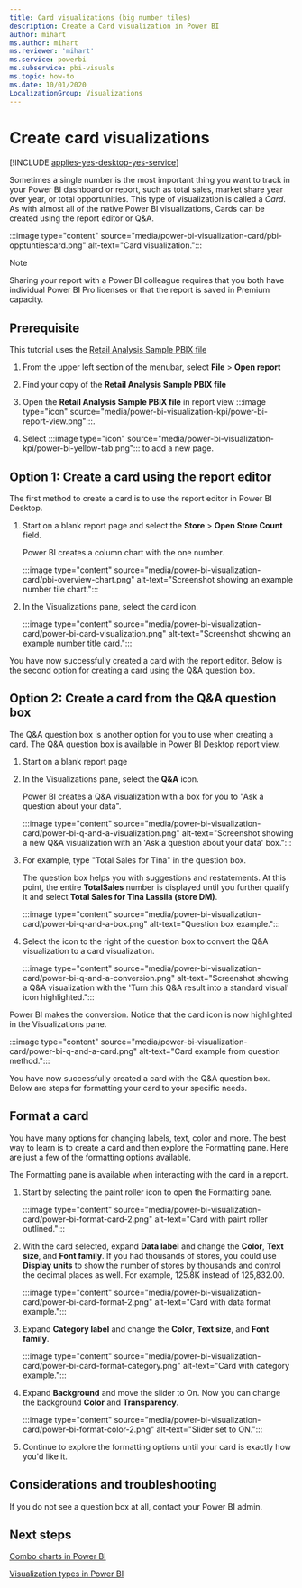 ```yaml
---
title: Card visualizations (big number tiles)
description: Create a Card visualization in Power BI
author: mihart
ms.author: mihart
ms.reviewer: 'mihart'
ms.service: powerbi
ms.subservice: pbi-visuals
ms.topic: how-to
ms.date: 10/01/2020
LocalizationGroup: Visualizations
---
```


# Create card visualizations

[!INCLUDE [applies-yes-desktop-yes-service](../includes/applies-yes-desktop-yes-service.md)]

Sometimes a single number is the most important thing you want to track in your Power BI dashboard or report, such as total sales, market share year over year, or total opportunities. This type of visualization is called a *Card*. As with almost all of the native Power BI visualizations, Cards can be created using the report editor or Q&A.

:::image type="content" source="media/power-bi-visualization-card/pbi-opptuntiescard.png" alt-text="Card visualization.":::

> [!NOTE]
> Sharing your report with a Power BI colleague requires that you both have individual Power BI Pro licenses or that the report is saved in Premium capacity.

## Prerequisite

This tutorial uses the [Retail Analysis Sample PBIX file](https://download.microsoft.com/download/9/6/D/96DDC2FF-2568-491D-AAFA-AFDD6F763AE3/Retail%20Analysis%20Sample%20PBIX.pbix)

1. From the upper left section of the menubar, select **File** \> **Open report**

1. Find your copy of the **Retail Analysis Sample PBIX file**

1. Open the **Retail Analysis Sample PBIX file** in report view :::image type="icon" source="media/power-bi-visualization-kpi/power-bi-report-view.png":::.

1. Select :::image type="icon" source="media/power-bi-visualization-kpi/power-bi-yellow-tab.png"::: to add a new page.

## Option 1: Create a card using the report editor

The first method to create a card is to use the report editor in Power BI Desktop.

1. Start on a blank report page and select the **Store** \> **Open Store Count** field.

    Power BI creates a column chart with the one number.

   :::image type="content" source="media/power-bi-visualization-card/pbi-overview-chart.png" alt-text="Screenshot showing an example number tile chart.":::

1. In the Visualizations pane, select the card icon.

   :::image type="content" source="media/power-bi-visualization-card/power-bi-card-visualization.png" alt-text="Screenshot showing an example number title card.":::

You have now successfully created a card with the report editor. Below is the second option for creating a card using the Q&A question box.

## Option 2: Create a card from the Q&A question box

The Q&A question box is another option for you to use when creating a card. The Q&A question box is available in Power BI Desktop report view.

1. Start on a blank report page

1. In the Visualizations pane, select the **Q&A** icon.

   Power BI creates a Q&A visualization with a box for you to "Ask a question about your data".

   :::image type="content" source="media/power-bi-visualization-card/power-bi-q-and-a-visualization.png" alt-text="Screenshot showing a new Q&A visualization with an 'Ask a question about your data' box.":::

1. For example, type "Total Sales for Tina" in the question box.

   The question box helps you with suggestions and restatements. At this point, the entire **TotalSales** number is displayed until you further qualify it and select **Total Sales for Tina Lassila (store DM)**.

   :::image type="content" source="media/power-bi-visualization-card/power-bi-q-and-a-box.png" alt-text="Question box example.":::

1. Select the icon to the right of the question box to convert the Q&A visualization to a card visualization.

   :::image type="content" source="media/power-bi-visualization-card/power-bi-q-and-a-conversion.png" alt-text="Screenshot showing a Q&A visualization with the 'Turn this Q&A result into a standard visual' icon highlighted.":::

Power BI makes the conversion. Notice that the card icon is now highlighted in the Visualizations pane.

:::image type="content" source="media/power-bi-visualization-card/power-bi-q-and-a-card.png" alt-text="Card example from question method.":::

You have now successfully created a card with the Q&A question box. Below are steps for formatting your card to your specific needs.

## Format a card

You have many options for changing labels, text, color and more. The best way to learn is to create a card and then explore the Formatting pane. Here are just a few of the formatting options available. 

The Formatting pane is available when interacting with the card in a report.

1. Start by selecting the paint roller icon to open the Formatting pane.

   :::image type="content" source="media/power-bi-visualization-card/power-bi-format-card-2.png" alt-text="Card with paint roller outlined.":::

1. With the card selected, expand **Data label** and change the **Color**, **Text size**, and **Font family**. If you had thousands of stores, you could use **Display units** to show the number of stores by thousands and control the decimal places as well. For example, 125.8K instead of 125,832.00.

   :::image type="content" source="media/power-bi-visualization-card/power-bi-card-format-2.png" alt-text="Card with data format example.":::

1. Expand **Category label** and change the **Color**, **Text size**, and **Font family**.

   :::image type="content" source="media/power-bi-visualization-card/power-bi-card-format-category.png" alt-text="Card with category example.":::

1. Expand **Background** and move the slider to On.  Now you can change the background **Color** and **Transparency**.

   :::image type="content" source="media/power-bi-visualization-card/power-bi-format-color-2.png" alt-text="Slider set to ON.":::

1. Continue to explore the formatting options until your card is exactly how you'd like it.

## Considerations and troubleshooting

If you do not see a question box at all, contact your Power BI admin.

## Next steps
[Combo charts in Power BI](power-bi-visualization-combo-chart.md)

[Visualization types in Power BI](power-bi-visualization-types-for-reports-and-q-and-a.md)
